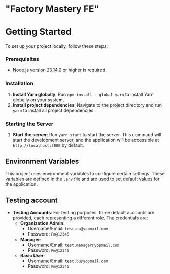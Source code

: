 # "Factory Mastery FE"

# Getting Started

To set up your project locally, follow these steps:

### Prerequisites

* Node.js version 20.14.0 or higher is required.

### Installation

1. **Install Yarn globally**: Run `npm install --global yarn` to install Yarn globally on your system.
2. **Install project dependencies**: Navigate to the project directory and run `yarn` to install all project dependencies.

### Starting the Server

1. **Start the server**: Run `yarn start` to start the server. This command will start the development server, and the application will be accessible at `http://localhost:3000` by default.

## Environment Variables

This project uses environment variables to configure certain settings. These variables are defined in the `.env` file and are used to set default values for the application.

## Testing account
* **Testing Accounts**: For testing purposes, three default accounts are provided, each representing a different role. The credentials are:
	+ **Organization Admin**:
		- Username/Email: `test.oa@yopmail.com`
		- Password: `Fm@12345`
	+ **Manager**:
		- Username/Email: `test.manager@yopmail.com`
		- Password: `Fm@12345`
	+ **Basic User**:
		- Username/Email: `test.bu@yopmail.com`
		- Password: `Fm@12345`
